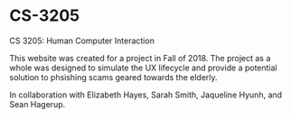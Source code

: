 # CS-3205
CS 3205: Human Computer Interaction

This website was created for a project in Fall of 2018. The project as a whole was designed to simulate the UX lifecycle and provide a potential solution to phsishing scams geared towards the elderly.

In collaboration with Elizabeth Hayes, Sarah Smith, Jaqueline Hyunh, and Sean Hagerup. 
